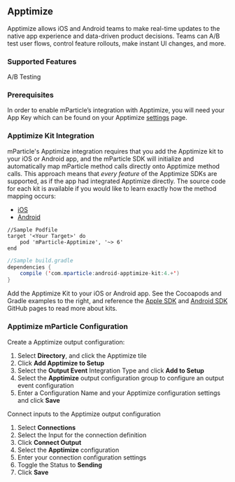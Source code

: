 
## Apptimize

Apptimize allows iOS and Android teams to make real-time updates to the native app experience and data-driven product decisions. Teams can A/B test user flows, control feature rollouts, make instant UI changes, and more.

### Supported Features

A/B Testing

### Prerequisites

In order to enable mParticle’s integration with Apptimize, you will need your App Key which can be found on your Apptimize [settings](https://apptimize.com/admin/settings/apps) page.

### Apptimize Kit Integration

mParticle's Apptimize integration requires that you add the Apptimize kit to your iOS or Android app, and the mParticle SDK will initialize and automatically map mParticle method calls directly onto Apptimize method calls. This approach means that *every feature* of the Apptimize SDKs are supported, as if the app had integrated Apptimize directly. The source code for each kit is available if you would like to learn exactly how the method mapping occurs:

- [iOS](https://github.com/mparticle-integrations/mparticle-apple-integration-apptimize)
- [Android](https://github.com/mparticle-integrations/mparticle-android-integration-apptimize)

~~~objc
//Sample Podfile
target '<Your Target>' do
    pod 'mParticle-Apptimize', '~> 6'
end
~~~

~~~java
//Sample build.gradle
dependencies {
    compile ('com.mparticle:android-apptimize-kit:4.+')
}
~~~   

Add the Apptimize Kit to your iOS or Android app. See the Cocoapods and Gradle examples to the right, and reference the [Apple SDK](https://github.com/mParticle/mparticle-apple-sdk) and [Android SDK](https://github.com/mParticle/mparticle-android-sdk) GitHub pages to read more about kits.

### Apptimize mParticle Configuration

Create a Apptimize output configuration:

1.  Select **Directory**, and click the Apptimize tile
2.  Click **Add Apptimize to Setup**
3.  Select the **Output Event** Integration Type and click **Add to Setup**
4.  Select the **Apptimize** output configuration group to configure an output event configuration
5.  Enter a Configuration Name and your Apptimize configuration settings and click **Save**

Connect inputs to the Apptimize output configuration

1.  Select **Connections**
2.  Select the Input for the connection definition
3.  Click **Connect Output**
4.  Select the **Apptimize** configuration
5.  Enter your connection configuration settings
6. Toggle the Status to **Sending**
7. Click **Save**